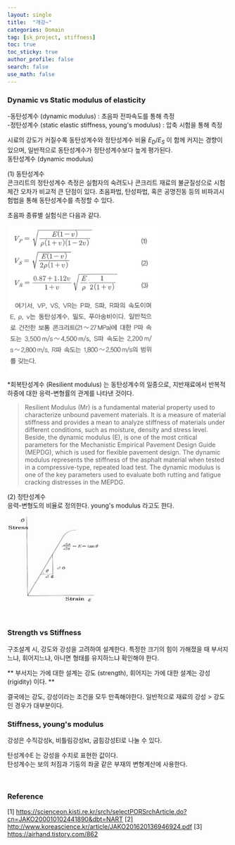 ```yaml
---
layout: single  
title:  "개강~"
categories: Domain
tag: [sk_project, stiffness]
toc: true
toc_sticky: true
author_profile: false
search: false
use_math: false
---
```


### Dynamic vs Static modulus of elasticity

-동탄성계수 (dynamic modulus) : 초음파 전파속도를 통해 측정 <br/>
-정탄성계수 (static elastic stiffness, young's modulus) : 압축 시험을 통해 측정 
<br/>

시료의 강도가 커질수록 동탄성계수와 정탄성계수 비율 $E_D/E_S$ 이 함께 커지는 경향이 있으며, 일반적으로 동탄성계수가 정탄성계수보다 높게 평가된다. <br/>
동탄성계수 (dynamic modulus) <br/>

(1) 동탄성계수 <br/>
콘크리트의 정탄성계수 측정은 실험자의 숙려도나 콘크리트 재료의 불균질성으로 시험체간 오차가 비교적 큰 단점이 있다. 초음파법, 탄성파법, 혹은 공명진동 등의 비파괴시험법을 통해 동탄성계수를 측정할 수 있다. 
<br/>

초음파 종류별 실험식은 다음과 같다. <br/>

<img src="../assets/images/2022-09-05-CEE/초음파분석.png" alt="초음파분석" style="zoom:80%;" />

<br/>

*회복탄성계수 (Resilient modulus) 는 동탄성계수의 일종으로, 지반재료에서 반복적 하중에 대한 응력-변형률의 관계를 나타낸 것이다.

> Resilient Modulus (Mr) is a fundamental material property used to characterize unbound pavement materials. It is a measure of material stiffness and provides a mean to analyze stiffness of materials under different conditions, such as moisture, density and stress level. Beside, the dynamic modulus (E), is one of the most critical parameters for the Mechanistic Empirical Pavement Design Guide (MEPDG), which is used for flexible pavement design. The dynamic modulus represents the stiffness of the asphalt material when tested in a compressive-type, repeated load test. The dynamic modulus is one of the key parameters used to evaluate both rutting and fatigue cracking distresses in the MEPDG.

(2) 정탄성계수 <br/>
응력-변형도의 비율로 정의한다. young's modulus 라고도 한다.

![young's_modulus](/assets/images/2022-09-05-CEE/young's_modulus.jpg)

<br/>

### Strength vs Stiffness

구조설계 시, 강도와 강성을 고려하여 설계한다. 특정한 크기의 힘이 가해졌을 때 부서지느냐, 휘어지느냐, 아니면 형태를 유지하느냐 확인해야 한다.
<br/>

** 부서지는 가에 대한 설계는 강도 (strength), 휘어지는 가에 대한 설계는 강성 (rigidity) 이다. **
<br/>

결국에는 강도, 강성이라는 조건을 모두 만족해야한다. 일반적으로 재료의 강성 > 강도 인 경우가 대부분이다. 
<br/>

### Stiffness, young's modulus

강성은 수직강성k, 비틀림강성kt, 굽힘강성EI로 나눌 수 있다. 
<br/>

탄성계수E 는 강성을 수치로 표현한 값이다. <br/>
탄성계수는 보의 처짐과 기둥의 좌굴 같은 부재의 변형계산에 사용한다. <br/>

<br/>

### Reference
[1] <https://scienceon.kisti.re.kr/srch/selectPORSrchArticle.do?cn=JAKO200010102441890&dbt=NART>
[2] <http://www.koreascience.kr/article/JAKO201620136946924.pdf>
[3] <https://airhand.tistory.com/862>